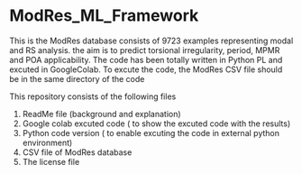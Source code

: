 # ModRes_ML_Framework
This is the ModRes database consists of 9723 examples representing modal and RS analysis.
the aim is to predict torsional irregularity, period, MPMR and POA applicability.
The code has been totally written in Python PL and excuted in GoogleColab.
To excute the code, the ModRes CSV file should be in the same directory of the code

This repository consists of the following files
1. ReadMe file (background and explanation)
2. Google colab excuted code ( to show the excuted code with the results)
3. Python code version ( to enable excuting the code in external python environment)
4. CSV file of ModRes database
5. The license file
